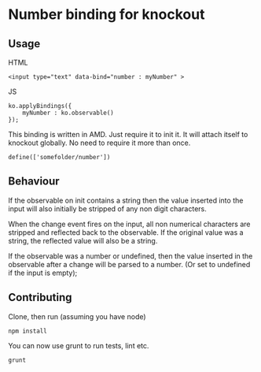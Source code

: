 # Number binding for knockout

## Usage

HTML

	<input type="text" data-bind="number : myNumber" >

JS

	ko.applyBindings({
		myNumber : ko.observable()
	});


This binding is written in AMD. Just require it to init it. It will attach itself to knockout globally. No need to require it more than once.

	define(['somefolder/number'])

## Behaviour


If the observable on init contains a string then the value inserted into the input will also initially be stripped of any non digit characters. 


When the change event fires on the input, all non numerical characters are stripped and reflected back to the observable. If the original value was a string, the reflected value will also be a string.

If the observable was a number or undefined, then the value inserted in the observable after a change will be parsed to a number. (Or set to undefined if the input is empty);



## Contributing

Clone, then run (assuming you have node)

    npm install

You can now use grunt to run tests, lint etc.

    grunt
